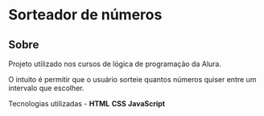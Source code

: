 <h1>Sorteador de números</h1>

<h2>Sobre</h2>
<p>Projeto utilizado nos cursos de lógica de programação da Alura.</p>
<p>O intuito é permitir que o usuário sorteie quantos números quiser entre um intervalo que escolher.</p>

Tecnologias utilizadas -
**HTML**
**CSS**
**JavaScript**
